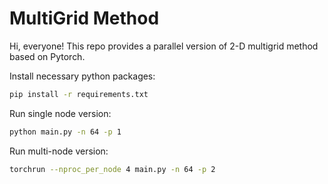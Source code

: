 # MultiGrid Method

Hi, everyone! This repo provides a parallel version of 2-D multigrid method based on Pytorch.

Install necessary python packages:
```bash
pip install -r requirements.txt
```

Run single node version:
```bash
python main.py -n 64 -p 1
```

Run multi-node version:
```bash
torchrun --nproc_per_node 4 main.py -n 64 -p 2
```